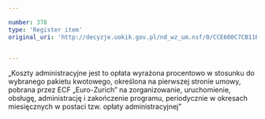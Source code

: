 ```yaml
---

number: 378
type: 'Register item'
original_uri: 'http://decyzje.uokik.gov.pl/nd_wz_um.nsf/0/CCE600C7CB11B8F1C12572DD00329526?OpenDocument'


---
```


„Koszty administracyjne jest to opłata wyrażona procentowo w stosunku do wybranego pakietu kwotowego, określona na pierwszej stronie umowy, pobrana przez ECF „Euro-Zurich” na zorganizowanie, uruchomienie, obsługę, administrację i zakończenie programu, periodycznie w okresach miesięcznych w postaci tzw. opłaty administracyjnej”
